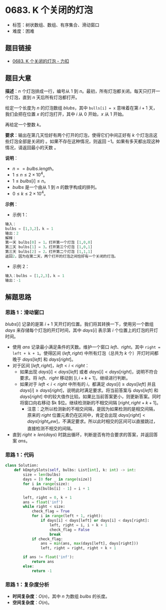 # 0683. K 个关闭的灯泡

- 标签：树状数组、数组、有序集合、滑动窗口
- 难度：困难

## 题目链接

- [0683. K 个关闭的灯泡 - 力扣](https://leetcode.cn/problems/k-empty-slots/)

## 题目大意

**描述**：$n$ 个灯泡排成一行，编号从 $1$ 到 $n$。最初，所有灯泡都关闭。每天只打开一个灯泡，直到 $n$ 天后所有灯泡都打开。

给定一个长度为 $n$ 的灯泡数组 $blubs$，其中 `bulls[i] = x` 意味着在第 $i + 1$ 天，我们会把在位置 $x$ 的灯泡打开，其中 $i$ 从 $0$ 开始，$x$ 从 $1$ 开始。

再给定一个整数 $k$。

**要求**：输出在第几天恰好有两个打开的灯泡，使得它们中间正好有 $k$ 个灯泡且这些灯泡全部是关闭的 。如果不存在这种情况，则返回 $-1$。如果有多天都出现这种情况，请返回最小的天数 。

**说明**：

- $n == bulbs.length$。
- $1 \le n \le 2 \times 10^4$。
- $1 \le bulbs[i] \le n$。
- $bulbs$ 是一个由从 $1$ 到 $n$ 的数字构成的排列。
- $0 \le k \le 2 \times 10^4$。

**示例**：

- 示例 1：

```python
输入：
bulbs = [1,3,2]，k = 1
输出：2
解释：
第一天 bulbs[0] = 1，打开第一个灯泡 [1,0,0]
第二天 bulbs[1] = 3，打开第三个灯泡 [1,0,1]
第三天 bulbs[2] = 2，打开第二个灯泡 [1,1,1]
返回2，因为在第二天，两个打开的灯泡之间恰好有一个关闭的灯泡。
```

- 示例 2：

```python
输入：bulbs = [1,2,3]，k = 1
输出：-1
```

## 解题思路

### 思路 1：滑动窗口

$blubs[i]$ 记录的是第 $i + 1$ 天开灯的位置。我们将其转换一下，使用另一个数组 $days$ 来存储每个灯泡的开灯时间，其中 $days[i]$ 表示第 $i$ 个位置上的灯泡的开灯时间。

- 使用 $ans$ 记录最小满足条件的天数。维护一个窗口 $left$、$right$。其中 `right = left + k + 1`。使得区间 $(left, right)$ 中所有灯泡（总共为 $k$ 个）开灯时间都晚于 $days[left]$ 和 $days[right]$。
- 对于区间 $[left, right]$，$left < i < right$：
  - 如果出现 $days[i] < days[left]$ 或者 $days[i] < days[right]$，说明不符合要求。将 $left$、$right$ 移动到 $[i, i + k + 1]$，继续进行判断。
  - 如果对于 $left < i < right$ 中所有的 $i$，都满足 $days[i] \ge days[left]$ 并且 $days[i] \ge days[right]$，说明此时满足要求。将当前答案与 $days[left]$ 和 $days[right]$ 中的较大值作比较。如果比当前答案更小，则更新答案。同时将窗口向右移动 $k $位。继续检测新的不相交间隔 $[right, right + k + 1]$。
    - 注意：之所以检测新的不相交间隔，是因为如果检测的是相交间隔，原来的 $right$ 位置元素仍在区间中，肯定会出现 $days[right] < days[right_new]$，不满足要求。所以此时相交的区间可以直接跳过，直接检测不相交的间隔。
- 直到 $right \ge len(days)$ 时跳出循环，判断是否有符合要求的答案，并返回答案 $ans$。

### 思路 1：代码

```python
class Solution:
    def kEmptySlots(self, bulbs: List[int], k: int) -> int:
        size = len(bulbs)
        days = [0 for _ in range(size)]
        for i in range(size):
            days[bulbs[i] - 1] = i + 1

        left, right = 0, k + 1
        ans = float('inf')
        while right < size:
            check_flag = True
            for i in range(left + 1, right):
                if days[i] < days[left] or days[i] < days[right]:
                    left, right = i, i + k + 1
                    check_flag = False
                    break
            if check_flag:
                ans = min(ans, max(days[left], days[right]))
                left, right = right, right + k + 1

        if ans != float('inf'):
            return ans
        else:
            return -1
```

### 思路 1：复杂度分析

- **时间复杂度**：$O(n)$，其中 $n$ 为数组 $bulbs$ 的长度。
- **空间复杂度**：$O(n)$。

